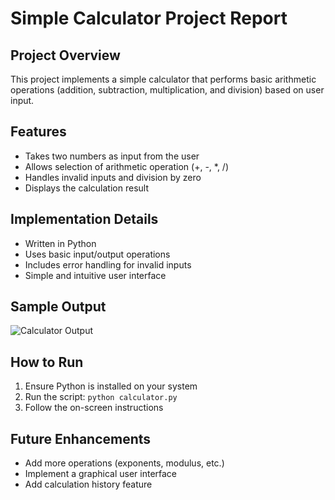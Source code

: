 # Simple Calculator Project Report

## Project Overview
This project implements a simple calculator that performs basic arithmetic operations (addition, subtraction, multiplication, and division) based on user input.

## Features
- Takes two numbers as input from the user
- Allows selection of arithmetic operation (+, -, *, /)
- Handles invalid inputs and division by zero
- Displays the calculation result

## Implementation Details
- Written in Python
- Uses basic input/output operations
- Includes error handling for invalid inputs
- Simple and intuitive user interface

## Sample Output
![Calculator Output](output/calculator-output.png)

## How to Run
1. Ensure Python is installed on your system
2. Run the script: `python calculator.py`
3. Follow the on-screen instructions

## Future Enhancements
- Add more operations (exponents, modulus, etc.)
- Implement a graphical user interface
- Add calculation history feature

